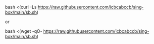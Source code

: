 
bash <(curl -Ls https://raw.githubusercontent.com/icbcabccb/sing-box/main/sb.sh)

or

bash <(wget -qO- https://raw.githubusercontent.com/icbcabccb/sing-box/main/sb.sh)
